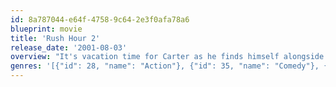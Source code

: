 ```yaml
---
id: 8a787044-e64f-4758-9c64-2e3f0afa78a6
blueprint: movie
title: 'Rush Hour 2'
release_date: '2001-08-03'
overview: "It's vacation time for Carter as he finds himself alongside Lee in Hong Kong wishing for more excitement. While Carter wants to party and meet the ladies, Lee is out to track down a Triad gang lord who may be responsible for killing two men at the American Embassy. Things get complicated as the pair stumble onto a counterfeiting plot. The boys are soon up to their necks in fist fights and life-threatening situations. A trip back to the U.S. may provide the answers about the bombing, the counterfeiting, and the true allegiance of sexy customs agent Isabella."
genres: '[{"id": 28, "name": "Action"}, {"id": 35, "name": "Comedy"}, {"id": 80, "name": "Crime"}, {"id": 53, "name": "Thriller"}]'
---
```

